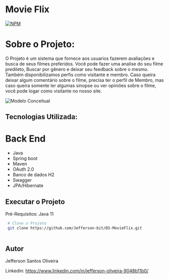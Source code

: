 # Movie Flix
[![NPM](https://img.shields.io/apm/l/react)](https://github.com/Jefferson-bit/DS-MovieFlix/blob/main/LICENSE)

# Sobre o Projeto:

O Projeto é um sistema que fornece aos usuarios fazerem avaliações e busca de seus filmes preferidos. Você pode fazer uma analise do seu filme predileto,
Buscar por gênero e deixar seu feedback sobre o mesmo. Também disponibilizamos perfis como visitante e membro. Caso queira deixar algum comentário
sobre o filme, precisa ter o perfil de Membro, mas caso queira somente ler algumas sinopse ou ver opiniões sobre o filme, você pode logar
como visitante no nosso site. 

![Modelo Conceitual](https://snipboard.io/D2wyB9.jpg)

## Tecnologias Utilizada:

# Back End
   * Java 
   * Spring boot
   * Maven 
   * OAuth 2.0
   * Banco de dados H2
   * Swagger
   * JPA/Hibernate
 
 ## Executar o Projeto
 Pré-Requisitos: Java 11
 ```bash
  # Clone o Projeto
  git clone https://github.com/Jefferson-bit/DS-MovieFlix.git
  
 ```

 ## Autor
 Jefferson Santos Oliveira
 
 Linkedin: https://www.linkedin.com/in/jefferson-oliveira-9048b11b0/
